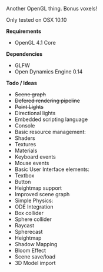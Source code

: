 Another OpenGL thing. Bonus voxels!

Only tested on OSX 10.10

**Requirements**

 * OpenGL 4.1 Core

**Dependencies**

 * GLFW
 * Open Dynamics Engine 0.14

**Todo / Ideas**

 * ~~Scene graph~~
 * ~~Defered rendering pipeline~~
 * ~~Point Lights~~
 * Directional lights
 * Embedded scripting language
 * Console
 * Basic resource management:
  * Shaders
  * Textures
  * Materials
 * Keyboard events
 * Mouse events
 * Basic User Interface elements:
  * Textbox
  * Button
 * Heightmap support
 * Improved scene graph
 * Simple Physics:
  * ODE Integration
  * Box collider
  * Sphere collider
  * Raycast
  * Spherecast
  * Heightmap
 * Shadow Mapping
 * Bloom Effect
 * Scene save/load
 * 3D Model import